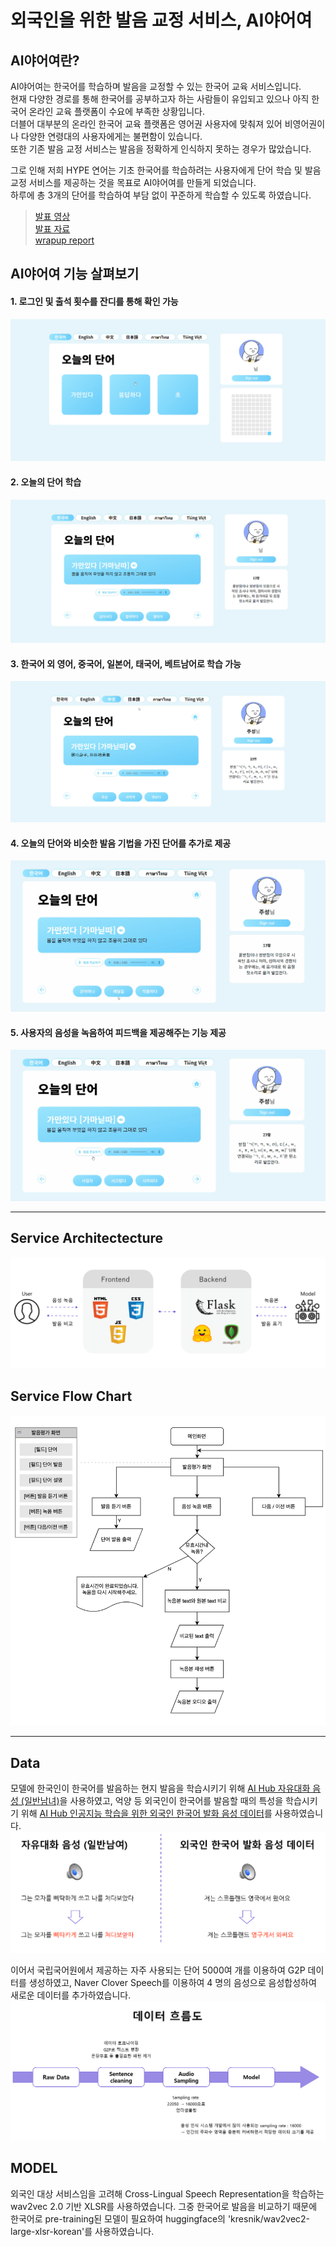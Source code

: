 # 외국인을 위한 발음 교정 서비스, AI야어여

## AI야어여란?

AI야어여는 한국어를 학습하며 발음을 교정할 수 있는 한국어 교육 서비스입니다.    
현재 다양한 경로를 통해 한국어를 공부하고자 하는 사람들이 유입되고 있으나 아직 한국어 온라인 교육 플랫폼이 수요에 부족한 상황입니다.   
더블어 대부분의 온라인 한국어 교육 플랫폼은 영어권 사용자에 맞춰져 있어 비영어권이나 다양한 연령대의 사용자에게는 불편함이 있습니다.   
또한 기존 발음 교정 서비스는 발음을 정확하게 인식하지 못하는 경우가 많았습니다.   
   
그로 인해 저희 HYPE 연어는 기초 한국어를 학습하려는 사용자에게 단어 학습 및 발음 교정 서비스를 제공하는 것을 목표로 AI야어여를 만들게 되었습니다.   
하루에 총 3개의 단어를 학습하여 부담 없이 꾸준하게 학습할 수 있도록 하였습니다.   
   
>[발표 영상](link)   
>[발표 자료](link)   
>[wrapup report](link)   

## AI야어여 기능 살펴보기 
#### 1. 로그인 및 출석 횟수를 잔디를 통해 확인 가능 
![Alt text](/resources/service1.png)
#### 2. 오늘의 단어 학습 
![Alt text](/resources/service2.png)
#### 3. 한국어 외 영어, 중국어, 일본어, 태국어, 베트남어로 학습 가능 
![Alt text](/resources/service3.png)
#### 4. 오늘의 단어와 비슷한 발음 기법을 가진 단어를 추가로 제공
![Alt text](/resources/service.gif)
#### 5. 사용자의 음성을 녹음하여 피드백을 제공해주는 기능 제공
![Alt text](/resources/service_rec.gif)
* * *
## Service Architectecture
![Alt text](/resources/architecture.png)
## Service Flow Chart
![Alt text](/resources/flowchart.png)
* * *
## Data 
모델에 한국인이 한국어를 발음하는 현지 발음을 학습시키기 위해 [AI Hub 자유대화 음성 (일반남녀)](https://aihub.or.kr/aihubdata/data/view.do?currMenu=115&topMenu=100&aihubDataSe=realm&dataSetSn=109)을 사용하였고, 억양 등 외국인이 한국어를 발음할 때의 특성을 학습시키기 위해 [AI Hub 인공지능 학습을 위한 외국인 한국어 발화 음성 데이터](https://aihub.or.kr/aihubdata/data/view.do?currMenu=115&topMenu=100&aihubDataSe=realm&dataSetSn=505)를 사용하였습니다.   
![Alt text](/resources/data1.png)
   
이어서 국립국어원에서 제공하는 자주 사용되는 단어 5000여 개를 이용하여 G2P 데이터를 생성하였고, Naver Clover Speech를 이용하여 4 명의 음성으로 음성합성하여 새로운 데이터를 추가하였습니다.   
![Alt text](/resources/data2.png)   
## MODEL
외국인 대상 서비스임을 고려해 Cross-Lingual Speech Representation을 학습하는 wav2vec 2.0 기반 XLSR를 사용하였습니다. 그중 한국어로 발음을 비교하기 때문에 한국어로 pre-training된 모델이 필요하여 huggingface의 'kresnik/wav2vec2-large-xlsr-korean'를 사용하였습니다. 

